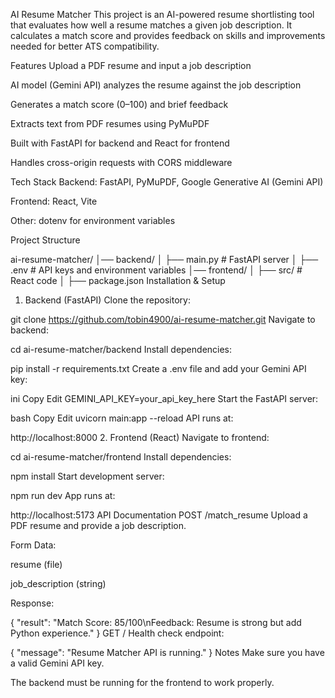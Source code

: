 
AI Resume Matcher
This project is an AI-powered resume shortlisting tool that evaluates how well a resume matches a given job description. It calculates a match score and provides feedback on skills and improvements needed for better ATS compatibility.

Features
Upload a PDF resume and input a job description

AI model (Gemini API) analyzes the resume against the job description

Generates a match score (0–100) and brief feedback

Extracts text from PDF resumes using PyMuPDF

Built with FastAPI for backend and React for frontend

Handles cross-origin requests with CORS middleware

Tech Stack
Backend: FastAPI, PyMuPDF, Google Generative AI (Gemini API)

Frontend: React, Vite

Other: dotenv for environment variables

Project Structure

ai-resume-matcher/
│── backend/
│   ├── main.py           # FastAPI server
│   ├── .env              # API keys and environment variables
│── frontend/
│   ├── src/              # React code
│   ├── package.json
Installation & Setup
1. Backend (FastAPI)
Clone the repository:


git clone https://github.com/tobin4900/ai-resume-matcher.git
Navigate to backend:


cd ai-resume-matcher/backend
Install dependencies:


pip install -r requirements.txt
Create a .env file and add your Gemini API key:

ini
Copy
Edit
GEMINI_API_KEY=your_api_key_here
Start the FastAPI server:

bash
Copy
Edit
uvicorn main:app --reload
API runs at:


http://localhost:8000
2. Frontend (React)
Navigate to frontend:


cd ai-resume-matcher/frontend
Install dependencies:


npm install
Start development server:


npm run dev
App runs at:


http://localhost:5173
API Documentation
POST /match_resume
Upload a PDF resume and provide a job description.

Form Data:

resume (file)

job_description (string)

Response:


{
  "result": "Match Score: 85/100\nFeedback: Resume is strong but add Python experience."
}
GET /
Health check endpoint:


{ "message": "Resume Matcher API is running." }
Notes
Make sure you have a valid Gemini API key.

The backend must be running for the frontend to work properly.
